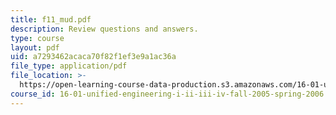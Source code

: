 ```yaml
---
title: f11_mud.pdf
description: Review questions and answers.
type: course
layout: pdf
uid: a7293462acaca70f82f1ef3e9a1ac36a
file_type: application/pdf
file_location: >-
  https://open-learning-course-data-production.s3.amazonaws.com/16-01-unified-engineering-i-ii-iii-iv-fall-2005-spring-2006/a7293462acaca70f82f1ef3e9a1ac36a_f11_mud.pdf
course_id: 16-01-unified-engineering-i-ii-iii-iv-fall-2005-spring-2006
---
```

